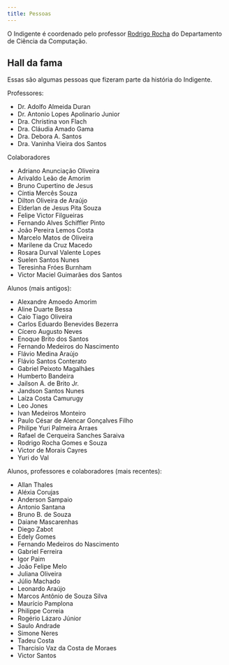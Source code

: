 ```yaml
---
title: Pessoas
---
```


O Indigente é coordenado pelo professor [Rodrigo Rocha](http://wiki.dcc.ufba.br/DCC/ProfRodrigoRocha) do Departamento de Ciência da Computação.

## Hall da fama

Essas são algumas pessoas que fizeram parte da história do Indigente.

Professores:

- Dr. Adolfo Almeida Duran
- Dr. Antonio Lopes Apolinario Junior 
- Dra. Christina von Flach
- Dra. Cláudia Amado Gama
- Dra. Debora A. Santos
- Dra. Vaninha Vieira dos Santos

Colaboradores

- Adriano Anunciação Oliveira
- Arivaldo Leão de Amorim
- Bruno Cupertino de Jesus
- Cíntia Mercês Souza
- Dilton Oliveira de Araújo
- Elderlan de Jesus Pita Souza
- Felipe Victor Filgueiras
- Fernando Alves Schiffler Pinto
- João Pereira Lemos Costa
- Marcelo Matos de Oliveira
- Marilene da Cruz Macedo
- Rosara Durval Valente Lopes
- Suelen Santos Nunes
- Teresinha Fróes Burnham
- Victor Maciel Guimarães dos Santos

Alunos (mais antigos):

- Alexandre Amoedo Amorim
- Aline Duarte Bessa
- Caio Tiago Oliveira
- Carlos Eduardo Benevides Bezerra 
- Cícero Augusto Neves
- Enoque Brito dos Santos
- Fernando Medeiros do Nascimento
- Flávio Medina Araújo
- Flávio Santos Conterato
- Gabriel Peixoto Magalhães
- Humberto Bandeira
- Jailson A. de Brito Jr.
- Jandson Santos Nunes
- Laíza Costa Camurugy
- Leo Jones
- Ivan Medeiros Monteiro
- Paulo César de Alencar Gonçalves Filho
- Philipe Yuri Palmeira Arraes
- Rafael de Cerqueira Sanches Saraiva
- Rodrigo Rocha Gomes e Souza
- Victor de Morais Cayres
- Yuri do Val

Alunos, professores e colaboradores (mais recentes):

- Allan Thales
- Aléxia Corujas
- Anderson Sampaio
- Antonio Santana
- Bruno B. de Souza
- Daiane Mascarenhas
- Diego Zabot
- Edely Gomes
- Fernando Medeiros do Nascimento
- Gabriel Ferreira
- Igor Paim
- João Felipe Melo
- Juliana Oliveira
- Júlio Machado
- Leonardo Araújo
- Marcos Antônio de Souza Silva
- Maurício Pamplona
- Philippe Correia
- Rogério Lázaro Júnior
- Saulo Andrade
- Simone Neres
- Tadeu Costa
- Tharcísio Vaz da Costa de Moraes
- Victor Santos

